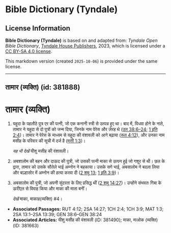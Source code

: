 # Bible Dictionary (Tyndale)

## License Information

**Bible Dictionary (Tyndale)** is based on and adapted from: _Tyndale Open Bible Dictionary_, [Tyndale House Publishers](https://tyndaleopenresources.com/), 2023, which is licensed under a [CC BY-SA 4.0 license](https://creativecommons.org/licenses/by-sa/4.0/legalcode.en).

This markdown version (created `2025-10-06`) is provided under the same license.



--------------------------------

## तामार (व्यक्ति) (id: 381888)

तामार (व्यक्ति)
===============

1. यहूदा के पहलौठे पुत्र एर की पत्नी, जो एक कनानी स्त्री से उत्पन्न हुए था। बाद में, विधवा होने के नाते, तामार ने यहूदा से दो पुत्रों को जन्म दिया, जिनके नाम पेरेस और ज़ेरह थे ([उत 38:6–24](https://ref.ly/Gen38:6-Gen38:24); [1 इति 2:4](https://ref.ly/1Chr2:4))। तामार ने पेरेस के माध्यम से यहूदा की वंशावली को आगे बढ़ाया ([रूत 4:12](https://ref.ly/Ruth4:12)), और उनका नाम मसीह के परिवार की सूची में दर्ज है ([मत्ती 1:3](https://ref.ly/Matt1:3))।

    *यह भी देखें* यीशु मसीह की वंशावली।

2. अबशालोम की बहन और दाऊद की पुत्री, जो उसकी पत्नी माका से उत्पन हुई जो गशूर से थी। छल के द्वारा, तामार को उसके सौतेले भाई अम्नोन ने बहकाया। उसके सगे भाई, अबसालोम ने बदला लिया और बाल्हासोर में अम्नोन की हत्या करवा दी ([2 शमू 13](https://ref.ly/2Sam13:1-2Sam13:39); [1 इति 3:9](https://ref.ly/1Chr3:9))।
3. अबसालोम की पुत्री, जो अपनी सुंदरता के लिए प्रसिद्ध थीं ([2 शमू 14:27](https://ref.ly/2Sam14:27))। उन्होंने संभवतः गिबा के ऊरीएल से विवाह किया और माका की माता बनीं।

    *देखें* माका, माकाह(व्यक्ति) \#4।

* **Associated Passages:** RUT 4:12; 2SA 14:27; 1CH 2:4; 1CH 3:9; MAT 1:3; 2SA 13:1–2SA 13:39; GEN 38:6–GEN 38:24
* **Associated Articles:** यीशु मसीह की वंशावली (ID: 381490); माका, माओक (व्यक्ति) (ID: 381663)

